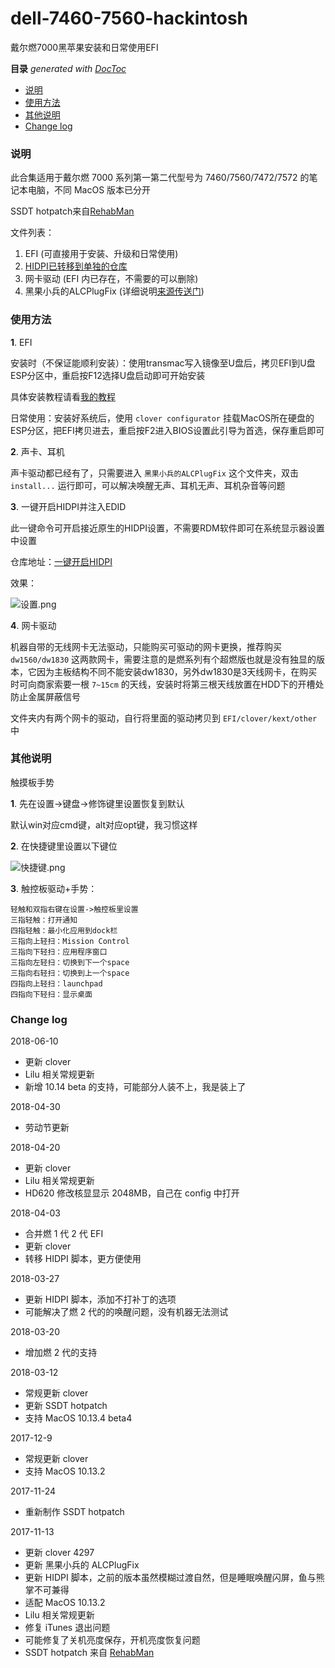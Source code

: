dell-7460-7560-hackintosh
===

戴尔燃7000黑苹果安装和日常使用EFI

<!-- START doctoc generated TOC please keep comment here to allow auto update -->
<!-- DON'T EDIT THIS SECTION, INSTEAD RE-RUN doctoc TO UPDATE -->
**目录**  *generated with [DocToc](https://github.com/thlorenz/doctoc)*

- [说明](#%E8%AF%B4%E6%98%8E)
- [使用方法](#%E4%BD%BF%E7%94%A8%E6%96%B9%E6%B3%95)
- [其他说明](#%E5%85%B6%E4%BB%96%E8%AF%B4%E6%98%8E)
- [Change log](#change-log)

<!-- END doctoc generated TOC please keep comment here to allow auto update -->

### 说明

此合集适用于戴尔燃 7000 系列第一第二代型号为 7460/7560/7472/7572 的笔记本电脑，不同 MacOS 版本已分开

SSDT hotpatch来自[RehabMan](https://github.com/RehabMan/OS-X-Clover-Laptop-Config) 

文件列表：

1. EFI (可直接用于安装、升级和日常使用)
2. [HIDPI已转移到单独的仓库](https://github.com/xzhih/one-key-hidpi) 
3. 网卡驱动 (EFI 内已存在，不需要的可以删除)
4. 黑果小兵的ALCPlugFix (详细说明[来源传送门](https://github.com/daliansky/ALCPlugFix/blob/master/README.md))

### 使用方法

**1**. EFI

安装时（不保证能顺利安装）：使用transmac写入镜像至U盘后，拷贝EFI到U盘ESP分区中，重启按F12选择U盘启动即可开始安装

具体安装教程请看[我的教程](https://zhih.me/hackintosh-install-guide/)

日常使用：安装好系统后，使用 `clover configurator` 挂载MacOS所在硬盘的ESP分区，把EFI拷贝进去，重启按F2进入BIOS设置此引导为首选，保存重启即可

**2**. 声卡、耳机

声卡驱动都已经有了，只需要进入 `黑果小兵的ALCPlugFix` 这个文件夹，双击 `install...` 运行即可，可以解决唤醒无声、耳机无声、耳机杂音等问题

**3**. 一键开启HIDPI并注入EDID

此一键命令可开启接近原生的HIDPI设置，不需要RDM软件即可在系统显示器设置中设置

仓库地址：[一键开启HIDPI](https://github.com/xzhih/one-key-hidpi)

效果：

![设置.png](https://i.loli.net/2017/10/26/59f199e85deb7.png)

**4**. 网卡驱动

机器自带的无线网卡无法驱动，只能购买可驱动的网卡更换，推荐购买 `dw1560/dw1830` 这两款网卡，需要注意的是燃系列有个超燃版也就是没有独显的版本，它因为主板结构不同不能安装dw1830，另外dw1830是3天线网卡，在购买时可向商家索要一根 `7~15cm` 的天线，安装时将第三根天线放置在HDD下的开槽处防止金属屏蔽信号

文件夹内有两个网卡的驱动，自行将里面的驱动拷贝到 `EFI/clover/kext/other` 中

### 其他说明

触摸板手势

**1**. 先在设置->键盘->修饰键里设置恢复到默认

默认win对应cmd键，alt对应opt键，我习惯这样

**2**. 在快捷键里设置以下键位

![快捷键.png](https://i.loli.net/2017/10/26/59f19a6078345.png)

**3**. 触控板驱动+手势：

```
轻触和双指右键在设置->触控板里设置
三指轻触：打开通知
四指轻触：最小化应用到dock栏
三指向上轻扫：Mission Control
三指向下轻扫：应用程序窗口
三指向左轻扫：切换到下一个space
三指向右轻扫：切换到上一个space
四指向上轻扫：launchpad
四指向下轻扫：显示桌面
```

### Change log

2018-06-10

- 更新 clover
- Lilu 相关常规更新
- 新增 10.14 beta 的支持，可能部分人装不上，我是装上了

2018-04-30

- 劳动节更新

2018-04-20

- 更新 clover
- Lilu 相关常规更新
- HD620 修改核显显示 2048MB，自己在 config 中打开

2018-04-03 

- 合并燃 1 代 2 代 EFI
- 更新 clover
- 转移 HIDPI 脚本，更方便使用

2018-03-27

- 更新 HIDPI 脚本，添加不打补丁的选项
- 可能解决了燃 2 代的的唤醒问题，没有机器无法测试

2018-03-20

- 增加燃 2 代的支持

2018-03-12

- 常规更新 clover
- 更新 SSDT hotpatch 
- 支持 MacOS 10.13.4 beta4

2017-12-9

- 常规更新 clover
- 支持 MacOS 10.13.2

2017-11-24

- 重新制作 SSDT hotpatch 

2017-11-13

- 更新 clover 4297
- 更新 黑果小兵的 ALCPlugFix
- 更新 HIDPI 脚本，之前的版本虽然模糊过渡自然，但是睡眠唤醒闪屏，鱼与熊掌不可兼得
- 适配 MacOS 10.13.2
- Lilu 相关常规更新
- 修复 iTunes 退出问题
- 可能修复了关机亮度保存，开机亮度恢复问题
- SSDT hotpatch 来自 [RehabMan](https://github.com/RehabMan/OS-X-Clover-Laptop-Config) 


